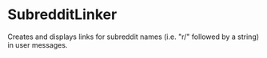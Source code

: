 # SubredditLinker
Creates and displays links for subreddit names (i.e. "r/" followed by a string) in user messages.
